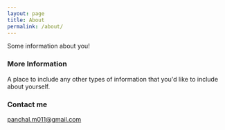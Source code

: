```yaml
---
layout: page
title: About
permalink: /about/
---
```


Some information about you!

### More Information

A place to include any other types of information that you'd like to include about yourself.

### Contact me

[panchal.m011@gmail.com](mailto:panchal.m011@gmail.com)
